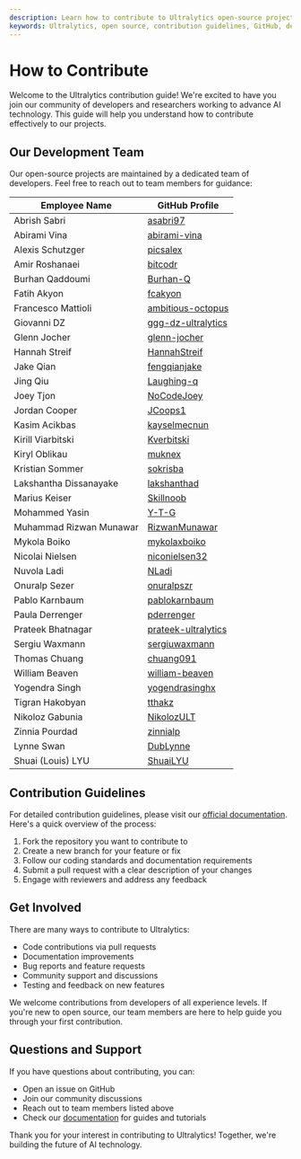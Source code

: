 ```yaml
---
description: Learn how to contribute to Ultralytics open-source projects and connect with our development team. Follow our guidelines to make meaningful contributions to our AI ecosystem.
keywords: Ultralytics, open source, contribution guidelines, GitHub, development team, AI, machine learning, collaboration
---
```


# How to Contribute

Welcome to the Ultralytics contribution guide! We're excited to have you join our community of developers and researchers working to advance AI technology. This guide will help you understand how to contribute effectively to our projects.

## Our Development Team

Our open-source projects are maintained by a dedicated team of developers. Feel free to reach out to team members for guidance:

| Employee Name           | GitHub Profile                                                |
| ----------------------- | ------------------------------------------------------------- |
| Abrish Sabri            | [asabri97](https://github.com/asabri97)                       |
| Abirami Vina            | [abirami-vina](https://github.com/abirami-vina)               |
| Alexis Schutzger        | [picsalex](https://github.com/picsalex)                       |
| Amir Roshanaei          | [bitcodr](https://github.com/bitcodr)                         |
| Burhan Qaddoumi         | [Burhan-Q](https://github.com/Burhan-Q)                       |
| Fatih Akyon             | [fcakyon](https://github.com/fcakyon)                         |
| Francesco Mattioli      | [ambitious-octopus](https://github.com/ambitious-octopus)     |
| Giovanni DZ             | [ggg-dz-ultralytics](https://github.com/ggg-dz-ultralytics)   |
| Glenn Jocher            | [glenn-jocher](https://github.com/glenn-jocher)               |
| Hannah Streif           | [HannahStreif](https://github.com/HannahStreif)               |
| Jake Qian               | [fengqianjake](https://github.com/fengqianjake)               |
| Jing Qiu                | [Laughing-q](https://github.com/Laughing-q)                   |
| Joey Tjon               | [NoCodeJoey](https://github.com/NoCodeJoey)                   |
| Jordan Cooper           | [JCoops1](https://github.com/JCoops1)                         |
| Kasim Acikbas           | [kayselmecnun](https://github.com/kayselmecnun)               |
| Kirill Viarbitski       | [Kverbitski](https://github.com/Kverbitski)                   |
| Kiryl Oblikau           | [muknex](https://github.com/munknex)                          |
| Kristian Sommer         | [sokrisba](https://github.com/sokrisba)                       |
| Lakshantha Dissanayake  | [lakshanthad](https://github.com/lakshanthad)                 |
| Marius Keiser           | [Skillnoob](https://github.com/Skillnoob)                     |
| Mohammed Yasin          | [Y-T-G](https://github.com/Y-T-G)                             |
| Muhammad Rizwan Munawar | [RizwanMunawar](https://github.com/RizwanMunawar)             |
| Mykola Boiko            | [mykolaxboiko](https://github.com/mykolaxboiko)               |
| Nicolai Nielsen         | [niconielsen32](https://github.com/niconielsen32)             |
| Nuvola Ladi             | [NLadi](https://github.com/NLadi)                             |
| Onuralp Sezer           | [onuralpszr](https://github.com/onuralpszr)                   |
| Pablo Karnbaum          | [pablokarnbaum](https://github.com/pablokarnbaum)             |
| Paula Derrenger         | [pderrenger](https://github.com/pderrenger)                   |
| Prateek Bhatnagar       | [prateek-ultralytics](https://github.com/prateek-ultralytics) |
| Sergiu Waxmann          | [sergiuwaxmann](https://github.com/sergiuwaxmann)             |
| Thomas Chuang           | [chuang091](https://github.com/chuang091)                     |
| William Beaven          | [william-beaven](https://github.com/william-beaven)           |
| Yogendra Singh          | [yogendrasinghx](https://github.com/yogendrasinghx)           |
| Tigran Hakobyan         | [tthakz](https://github.com/tthakz)                           |
| Nikoloz Gabunia         | [NikolozULT](https://github.com/NikolozULT)                   |
| Zinnia Pourdad          | [zinnialp](https://github.com/zinnialp)                       |
| Lynne Swan              | [DubLynne](https://github.com/DubLynne)                       |
| Shuai (Louis) LYU       | [ShuaiLYU](https://github.com/ShuaiLYU)                       |

## Contribution Guidelines

For detailed contribution guidelines, please visit our [official documentation](https://docs.ultralytics.com/help/contributing/). Here's a quick overview of the process:

1. Fork the repository you want to contribute to
2. Create a new branch for your feature or fix
3. Follow our coding standards and documentation requirements
4. Submit a pull request with a clear description of your changes
5. Engage with reviewers and address any feedback

## Get Involved

There are many ways to contribute to Ultralytics:

- Code contributions via pull requests
- Documentation improvements
- Bug reports and feature requests
- Community support and discussions
- Testing and feedback on new features

We welcome contributions from developers of all experience levels. If you're new to open source, our team members are here to help guide you through your first contribution.

## Questions and Support

If you have questions about contributing, you can:

- Open an issue on GitHub
- Join our community discussions
- Reach out to team members listed above
- Check our [documentation](https://docs.ultralytics.com/) for guides and tutorials

Thank you for your interest in contributing to Ultralytics! Together, we're building the future of AI technology.
